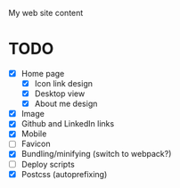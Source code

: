 My web site content

# TODO
- [x] Home page
    - [x] Icon link design
    - [x] Desktop view
    - [x] About me design
- [x] Image
- [x] Github and LinkedIn links
- [x] Mobile
- [ ] Favicon
- [x] Bundling/minifying (switch to webpack?)
- [ ] Deploy scripts
- [x] Postcss (autoprefixing)